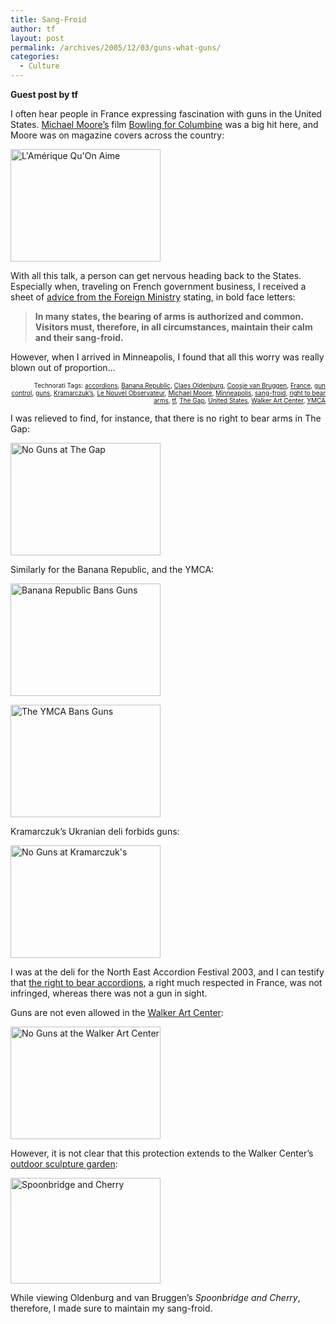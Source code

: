 ```yaml
---
title: Sang-Froid
author: tf
layout: post
permalink: /archives/2005/12/03/guns-what-guns/
categories:
  - Culture
---
```

**Guest post by tf**

I often hear people in France expressing fascination with guns in the United States. <a href="http://www.michaelmoore.com/" onclick="_gaq.push(['_trackEvent', 'outbound-article', 'http://www.michaelmoore.com/', 'Michael Moore&#8217;s']);" >Michael Moore&#8217;s</a> film <a href="http://www.imdb.com/title/tt0310793/" onclick="_gaq.push(['_trackEvent', 'outbound-article', 'http://www.imdb.com/title/tt0310793/', 'Bowling for Columbine']);" >Bowling for Columbine</a> was a big hit here, and Moore was on magazine covers across the country:

<a href="http://www.flickr.com/photos/kerim/69827932/" onclick="_gaq.push(['_trackEvent', 'outbound-article', 'http://www.flickr.com/photos/kerim/69827932/', '']);"  title="Photo Sharing"><img src="http://static.flickr.com/20/69827932_130c975353_m.jpg" width="240" height="180" alt="L'Amérique Qu'On Aime" /></a>

With all this talk, a person can get nervous heading back to the States. Especially when, traveling on French government business, I received a sheet of <a href="http://www.diplomatie.gouv.fr/fr/conseils-aux-voyageurs_909/pays_12191/etats-unis_12311/index.html#enc6" onclick="_gaq.push(['_trackEvent', 'outbound-article', 'http://www.diplomatie.gouv.fr/fr/conseils-aux-voyageurs_909/pays_12191/etats-unis_12311/index.html#enc6', 'advice from the Foreign Ministry']);"  title="advice from the Foreign Ministry">advice from the Foreign Ministry</a> stating, in bold face letters:

> **In many states, the bearing of arms is authorized and common. Visitors must, therefore, in all circumstances, maintain their calm and their sang-froid.**

However, when I arrived in Minneapolis, I found that all this worry was really blown out of proportion&#8230;

<!-- technorati tags start -->

<p style="text-align:right;font-size:10px;">
  Technorati Tags: <a href="http://www.technorati.com/tag/accordions" onclick="_gaq.push(['_trackEvent', 'outbound-article', 'http://www.technorati.com/tag/accordions', 'accordions']);"  rel="tag">accordions</a>, <a href="http://www.technorati.com/tag/Banana Republic" onclick="_gaq.push(['_trackEvent', 'outbound-article', 'http://www.technorati.com/tag/Banana Republic', 'Banana Republic']);"  rel="tag">Banana Republic</a>, <a href="http://www.technorati.com/tag/Claes Oldenburg" onclick="_gaq.push(['_trackEvent', 'outbound-article', 'http://www.technorati.com/tag/Claes Oldenburg', 'Claes Oldenburg']);"  rel="tag">Claes Oldenburg</a>, <a href="http://www.technorati.com/tag/Coosje van Bruggen" onclick="_gaq.push(['_trackEvent', 'outbound-article', 'http://www.technorati.com/tag/Coosje van Bruggen', 'Coosje van Bruggen']);"  rel="tag">Coosje van Bruggen</a>, <a href="http://www.technorati.com/tag/France" onclick="_gaq.push(['_trackEvent', 'outbound-article', 'http://www.technorati.com/tag/France', 'France']);"  rel="tag">France</a>, <a href="http://www.technorati.com/tag/gun control" onclick="_gaq.push(['_trackEvent', 'outbound-article', 'http://www.technorati.com/tag/gun control', 'gun control']);"  rel="tag">gun control</a>, <a href="http://www.technorati.com/tag/guns" onclick="_gaq.push(['_trackEvent', 'outbound-article', 'http://www.technorati.com/tag/guns', 'guns']);"  rel="tag">guns</a>, <a href="http://www.technorati.com/tag/Kramarczuk" onclick="_gaq.push(['_trackEvent', 'outbound-article', 'http://www.technorati.com/tag/Kramarczuk', 'Kramarczuk&#8217;s']);" s" rel="tag">Kramarczuk&#8217;s</a>, <a href="http://www.technorati.com/tag/Le Nouvel Observateur" onclick="_gaq.push(['_trackEvent', 'outbound-article', 'http://www.technorati.com/tag/Le Nouvel Observateur', 'Le Nouvel Observateur']);"  rel="tag">Le Nouvel Observateur</a>, <a href="http://www.technorati.com/tag/Michael Moore" onclick="_gaq.push(['_trackEvent', 'outbound-article', 'http://www.technorati.com/tag/Michael Moore', 'Michael Moore']);"  rel="tag">Michael Moore</a>, <a href="http://www.technorati.com/tag/Minneapolis" onclick="_gaq.push(['_trackEvent', 'outbound-article', 'http://www.technorati.com/tag/Minneapolis', 'Minneapolis']);"  rel="tag">Minneapolis</a>, <a href="http://www.technorati.com/tag/sang-froid" onclick="_gaq.push(['_trackEvent', 'outbound-article', 'http://www.technorati.com/tag/sang-froid', 'sang-froid']);"  rel="tag">sang-froid</a>, <a href="http://www.technorati.com/tag/right to bear arms" onclick="_gaq.push(['_trackEvent', 'outbound-article', 'http://www.technorati.com/tag/right to bear arms', 'right to bear arms']);"  rel="tag">right to bear arms</a>, <a href="http://www.technorati.com/tag/tf" onclick="_gaq.push(['_trackEvent', 'outbound-article', 'http://www.technorati.com/tag/tf', 'tf']);"  rel="tag">tf</a>, <a href="http://www.technorati.com/tag/The Gap" onclick="_gaq.push(['_trackEvent', 'outbound-article', 'http://www.technorati.com/tag/The Gap', 'The Gap']);"  rel="tag">The Gap</a>, <a href="http://www.technorati.com/tag/United States" onclick="_gaq.push(['_trackEvent', 'outbound-article', 'http://www.technorati.com/tag/United States', 'United States']);"  rel="tag">United States</a>, <a href="http://www.technorati.com/tag/Walker Art Center" onclick="_gaq.push(['_trackEvent', 'outbound-article', 'http://www.technorati.com/tag/Walker Art Center', 'Walker Art Center']);"  rel="tag">Walker Art Center</a>, <a href="http://www.technorati.com/tag/YMCA" onclick="_gaq.push(['_trackEvent', 'outbound-article', 'http://www.technorati.com/tag/YMCA', 'YMCA']);"  rel="tag">YMCA</a>


<!-- technorati tags end -->

  
<!--more-->

  
I was relieved to find, for instance, that there is no right to bear arms in The Gap:

<a href="http://www.flickr.com/photos/kerim/69816216/" onclick="_gaq.push(['_trackEvent', 'outbound-article', 'http://www.flickr.com/photos/kerim/69816216/', '']);"  title="Photo Sharing"><img src="http://static.flickr.com/20/69816216_71b04f732e_m.jpg" width="240" height="180" alt="No Guns at The Gap" /></a>

Similarly for the Banana Republic, and the YMCA:

<a href="http://www.flickr.com/photos/kerim/69774802/" onclick="_gaq.push(['_trackEvent', 'outbound-article', 'http://www.flickr.com/photos/kerim/69774802/', '']);"  title="Photo Sharing"><img src="http://static.flickr.com/15/69774802_5bdd061dcd_m.jpg" width="240" height="180" alt="Banana Republic Bans Guns" /></a>

<a href="http://www.flickr.com/photos/kerim/69799232/" onclick="_gaq.push(['_trackEvent', 'outbound-article', 'http://www.flickr.com/photos/kerim/69799232/', '']);"  title="Photo Sharing"><img src="http://static.flickr.com/18/69799232_48e9de8e0d_m.jpg" width="240" height="180" alt="The YMCA Bans Guns" /></a>

Kramarczuk&#8217;s Ukranian deli forbids guns:

<a href="http://www.flickr.com/photos/kerim/69814411/" onclick="_gaq.push(['_trackEvent', 'outbound-article', 'http://www.flickr.com/photos/kerim/69814411/', '']);"  title="Photo Sharing"><img src="http://static.flickr.com/18/69814411_871741c781_m.jpg" width="240" height="180" alt="No Guns at Kramarczuk's" /></a>

I was at the deli for the North East Accordion Festival 2003, and I can testify that <a href="http://www.daddysqueeze.com/fb_accworld_events.htm" onclick="_gaq.push(['_trackEvent', 'outbound-article', 'http://www.daddysqueeze.com/fb_accworld_events.htm', 'the right to bear accordions']);" >the right to bear accordions</a>, a right much respected in France, was not infringed, whereas there was not a gun in sight.

Guns are not even allowed in the <a href="http://www.walkerart.org/" onclick="_gaq.push(['_trackEvent', 'outbound-article', 'http://www.walkerart.org/', 'Walker Art Center']);" >Walker Art Center</a>:

<a href="http://www.flickr.com/photos/kerim/69812998/" onclick="_gaq.push(['_trackEvent', 'outbound-article', 'http://www.flickr.com/photos/kerim/69812998/', '']);"  title="Photo Sharing"><img src="http://static.flickr.com/34/69812998_0420829ccf_m.jpg" width="240" height="180" alt="No Guns at the Walker Art Center" /></a>

However, it is not clear that this protection extends to the Walker Center&#8217;s <a href="http://garden.walkerart.org/index.wac" onclick="_gaq.push(['_trackEvent', 'outbound-article', 'http://garden.walkerart.org/index.wac', 'outdoor sculpture garden']);" >outdoor sculpture garden</a>:

<a href="http://www.flickr.com/photos/kerim/69820063/" onclick="_gaq.push(['_trackEvent', 'outbound-article', 'http://www.flickr.com/photos/kerim/69820063/', '']);"  title="Photo Sharing"><img src="http://static.flickr.com/35/69820063_786e931520_m.jpg" width="240" height="169" alt="Spoonbridge and Cherry" /></a>

While viewing Oldenburg and van Bruggen&#8217;s *Spoonbridge and Cherry*, therefore, I made sure to maintain my sang-froid.

